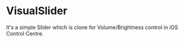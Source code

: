 # VisualSlider
It's a simple Slider which is clone for Volume/Brightness control in iOS Control Centre.
